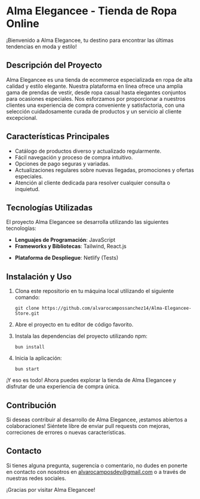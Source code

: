 # Alma Elegancee - Tienda de Ropa Online

¡Bienvenido a Alma Elegancee, tu destino para encontrar las últimas tendencias en moda y estilo!

## Descripción del Proyecto

Alma Elegancee es una tienda de ecommerce especializada en ropa de alta calidad y estilo elegante. Nuestra plataforma en línea ofrece una amplia gama de prendas de vestir, desde ropa casual hasta elegantes conjuntos para ocasiones especiales. Nos esforzamos por proporcionar a nuestros clientes una experiencia de compra conveniente y satisfactoria, con una selección cuidadosamente curada de productos y un servicio al cliente excepcional.

## Características Principales

- Catálogo de productos diverso y actualizado regularmente.
- Fácil navegación y proceso de compra intuitivo.
- Opciones de pago seguras y variadas.
- Actualizaciones regulares sobre nuevas llegadas, promociones y ofertas especiales.
- Atención al cliente dedicada para resolver cualquier consulta o inquietud.

## Tecnologías Utilizadas

El proyecto Alma Elegancee se desarrolla utilizando las siguientes tecnologías:

- **Lenguajes de Programación**: JavaScript
- **Frameworks y Bibliotecas**: Tailwind, React.js
<!-- - **Base de Datos**: MongoDB -->
- **Plataforma de Despliegue**: Netlify (Tests)

## Instalación y Uso

1. Clona este repositorio en tu máquina local utilizando el siguiente comando:
   ```
   git clone https://github.com/alvarocampossanchez14/Alma-Elegancee-Store.git
   ```

2. Abre el proyecto en tu editor de código favorito.

3. Instala las dependencias del proyecto utilizando npm:
   ```
   bun install
   ```

4. Inicia la aplicación:
   ```
   bun start
   ```

¡Y eso es todo! Ahora puedes explorar la tienda de Alma Elegancee y disfrutar de una experiencia de compra única.

## Contribución

Si deseas contribuir al desarrollo de Alma Elegancee, ¡estamos abiertos a colaboraciones! Siéntete libre de enviar pull requests con mejoras, correciones de errores o nuevas características.

## Contacto

Si tienes alguna pregunta, sugerencia o comentario, no dudes en ponerte en contacto con nosotros en [alvarocamposdev@gmail.com](alvarocamposdev@gmail.com) o a través de nuestras redes sociales.

¡Gracias por visitar Alma Elegancee!
